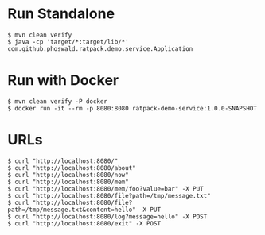 # Run Standalone 

    $ mvn clean verify
    $ java -cp 'target/*:target/lib/*' com.github.phoswald.ratpack.demo.service.Application

# Run with Docker 

    $ mvn clean verify -P docker
    $ docker run -it --rm -p 8080:8080 ratpack-demo-service:1.0.0-SNAPSHOT

# URLs

    $ curl "http://localhost:8080/"
    $ curl "http://localhost:8080/about"
    $ curl "http://localhost:8080/now"
    $ curl "http://localhost:8080/mem"
    $ curl "http://localhost:8080/mem/foo?value=bar" -X PUT
    $ curl "http://localhost:8080/file?path=/tmp/message.txt"
    $ curl "http://localhost:8080/file?path=/tmp/message.txt&content=hello" -X PUT
    $ curl "http://localhost:8080/log?message=hello" -X POST
    $ curl "http://localhost:8080/exit" -X POST
